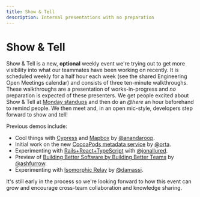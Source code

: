 ```yaml
---
title: Show & Tell
description: Internal presentations with no preparation
---
```


# Show & Tell

Show & Tell is a new, **optional** weekly event we're trying out to get more visibility into what our teammates
have been working on recently. It is scheduled weekly for a half hour each week (see the shared Engineering Open
Meetings calendar) and consists of three ten-minute walkthroughs. These walkthroughs are a presentation of
works-in-progress and _no_ preparation is expected of these presenters. We get people excited about Show & Tell at
[Monday standups](open_standup.md) and then do an _@here_ an hour beforehand to remind people. We then meet and, in
an open mic-style, developers step forward to show and tell!

Previous demos include:

- Cool things with [Cypress](https://www.cypress.io) and [Mapbox](https://www.mapbox.com) by [@anandaroop][roop].
- Initial work on the new [CocoaPods metadata service](https://github.com/CocoaPods/cocoapods-metadata-service) by
  [@orta][orta].
- Experimenting with [Rails+React+TypeScript](https://github.com/jonallured/update_queue) with [@jonallured][jon].
- Preview of
  [Building Better Software by Building Better Teams](http://appdevcon.nl/session/building-better-software-by-building-better-teams/)
  by [@ashfurrow][ash].
- Experimenting with [Isomorphic Relay](https://github.com/damassi/isomorphic-relay-app) by [@damassi][chris].

It's still early in the process so we're looking forward to how this event can grow and encourage cross-team
collaboration and knowledge sharing.

[orta]: https://github.com/orta
[roop]: https://github.com/anandaroop
[chris]: https://github.com/damassi
[jon]: https://github.com/jonallured
[ash]: https://github.com/ashfurrow
